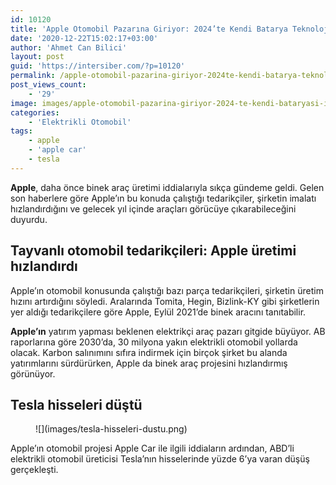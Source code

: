 ```yaml
---
id: 10120
title: 'Apple Otomobil Pazarına Giriyor: 2024’te Kendi Batarya Teknolojisi İle Binek Araç Üretecek'
date: '2020-12-22T15:02:17+03:00'
author: 'Ahmet Can Bilici'
layout: post
guid: 'https://intersiber.com/?p=10120'
permalink: /apple-otomobil-pazarina-giriyor-2024te-kendi-batarya-teknolojisi-ile-binek-arac-uretecek/
post_views_count:
    - '29'
image: images/apple-otomobil-pazarina-giriyor-2024-te-kendi-bataryasi-ile-binek-arac-uretecek.jpg
categories:
    - 'Elektrikli Otomobil'
tags:
    - apple
    - 'apple car'
    - tesla
---
```


**Apple**, daha önce binek araç üretimi iddialarıyla sıkça gündeme geldi. Gelen son haberlere göre Apple’ın bu konuda çalıştığı tedarikçiler, şirketin imalatı hızlandırdığını ve gelecek yıl içinde araçları görücüye çıkarabileceğini duyurdu.

## Tayvanlı otomobil tedarikçileri: Apple üretimi hızlandırdı

Apple’ın otomobil konusunda çalıştığı bazı parça tedarikçileri, şirketin üretim hızını artırdığını söyledi. Aralarında Tomita, Hegin, Bizlink-KY gibi şirketlerin yer aldığı tedarikçilere göre Apple, Eylül 2021’de binek aracını tanıtabilir.

**Apple’ın** yatırım yapması beklenen elektrikçi araç pazarı gitgide büyüyor. AB raporlarına göre 2030’da, 30 milyona yakın elektrikli otomobil yollarda olacak. Karbon salınımını sıfıra indirmek için birçok şirket bu alanda yatırımlarını sürdürürken, Apple da binek araç projesini hızlandırmış görünüyor.

## Tesla hisseleri düştü

<figure class="wp-block-image size-large">![](images/tesla-hisseleri-dustu.png)</figure>Apple’ın otomobil projesi Apple Car ile ilgili iddiaların ardından, ABD’li elektrikli otomobil üreticisi Tesla’nın hisselerinde yüzde 6’ya varan düşüş gerçekleşti.
